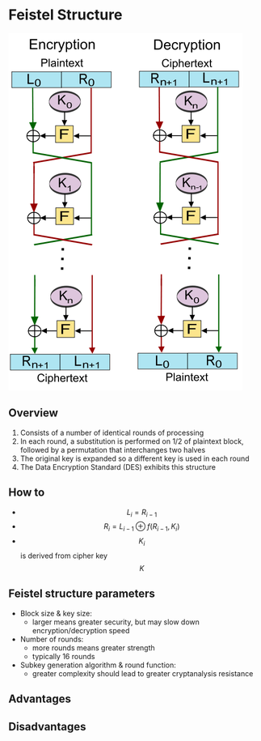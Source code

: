 # Feistel Structure

![](../../.gitbook/assets/feistel_structure.png)

## Overview

1. Consists of a number of identical rounds of processing
2. In each round, a substitution is performed on 1/2 of plaintext block, followed by a permutation that interchanges two halves
3. The original key is expanded so a different key is used in each round
4. The Data Encryption Standard \(DES\) exhibits this structure

## How to

* $$L_i=R_{i−1}$$
* $$R_i=L_{i−1}⊕f(R_{i−1},K_i)$$
* $$K_i$$is derived from cipher key $$K$$

## Feistel structure parameters

* Block size & key size:
  * larger means greater security, but may slow down encryption/decryption speed
* Number of rounds:
  * more rounds means greater strength
  * typically 16 rounds
* Subkey generation algorithm & round function:
  * greater complexity should lead to greater cryptanalysis resistance

## Advantages 

## Disadvantages

